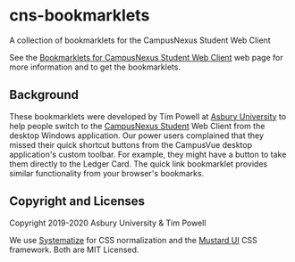 # cns-bookmarklets                                                               

A collection of bookmarklets for the CampusNexus Student Web Client

See the [Bookmarklets for CampusNexus Student Web Client](https://tpow.github.io/cns-bookmarklets/) web page for more information and to get the bookmarklets.

## Background
These bookmarklets were developed by Tim Powell at [Asbury University](https://asbury.edu/its) to help people switch to the [CampusNexus Student](https://www.campusmanagement.com/products/student-information-system/) Web Client from the desktop Windows application. Our power users complained that they missed their quick shortcut buttons from the CampusVue desktop application's custom toolbar. For example, they might have a button to take them directly to the Ledger Card. The quick link bookmarklet provides similar functionality from your browser's bookmarks.

## Copyright and Licenses

Copyright 2019-2020 Asbury University & Tim Powell

We use [Systematize](http://github.com/mvasilkov/systematize) for CSS normalization and the [Mustard UI](https://mustard-ui.com/) CSS framework. Both are MIT Licensed.

